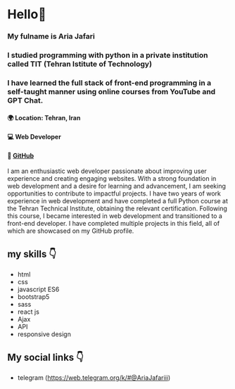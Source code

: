 # Hello👋
### My fulname is Aria Jafari
### I studied programming with python in a private institution called TIT (Tehran Istitute of Technology) 
### I have learned the full stack of front-end programming in a self-taught manner using online courses from YouTube and GPT Chat.
#### 🌍 Location: Tehran, Iran
#### 💻 Web Developer
#### 🔗 [GitHub](https://github.com/ariajafari369?tab=repositories)

I am an enthusiastic web developer passionate about improving user experience and creating engaging websites. With a strong foundation in web development and a desire for learning and advancement, I am seeking opportunities to contribute to impactful projects. I have two years of work experience in web development and have completed a full Python course at the Tehran Technical Institute, obtaining the relevant certification. Following this course, I became interested in web development and transitioned to a front-end developer. I have completed multiple projects in this field, all of which are showcased on my GitHub profile.

## my skills 👇
- html
- css
- javascript ES6
- bootstrap5
- sass
- react js
- Ajax
- API
- responsive design

## My social links 👇
- telegram (https://web.telegram.org/k/#@AriaJafariii)
